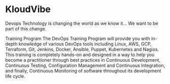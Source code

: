 # KloudVibe
Devops
Technology is changing the world as we know it... We want to be part of this change.

Training Program
The DevOps Training Program will provide you with in-depth knowledge of various DevOps tools including Linux, AWS, GCP, Terraform, Git, Jenkins, Docker, Ansible, Puppet, Kubernetes and Nagios. This training is completely hands-on and designed in a way to help you become a practitioner through best practices in Continuous Development, Continuous Testing, Configuration Management and Continuous Integration, and finally, Continuous Monitoring of software throughout its development life cycle.
